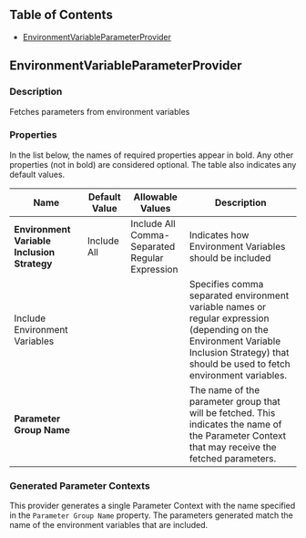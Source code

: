 <!--
Licensed to the Apache Software Foundation (ASF) under one or more
contributor license agreements.  See the NOTICE file distributed with
this work for additional information regarding copyright ownership.
The ASF licenses this file to You under the Apache License, Version 2.0
(the "License"); you may not use this file except in compliance with
the License.  You may obtain a copy of the License at
    http://www.apache.org/licenses/LICENSE-2.0
Unless required by applicable law or agreed to in writing, software
distributed under the License is distributed on an "AS IS" BASIS,
WITHOUT WARRANTIES OR CONDITIONS OF ANY KIND, either express or implied.
See the License for the specific language governing permissions and
limitations under the License.
-->
## Table of Contents

- [EnvironmentVariableParameterProvider](#EnvironmentVariableParameterProvider)

## EnvironmentVariableParameterProvider

### Description

Fetches parameters from environment variables

### Properties

In the list below, the names of required properties appear in bold. Any other properties (not in bold) are considered optional. The table also indicates any default values.

| Name                                        | Default Value | Allowable Values                                       | Description                                                                                                                                                                               |
|---------------------------------------------|---------------|--------------------------------------------------------|-------------------------------------------------------------------------------------------------------------------------------------------------------------------------------------------|
| **Environment Variable Inclusion Strategy** | Include All   | Include All<br/>Comma-Separated<br/>Regular Expression | Indicates how Environment Variables should be included                                                                                                                                    |
| Include Environment Variables               |               |                                                        | Specifies comma separated environment variable names or regular expression (depending on the Environment Variable Inclusion Strategy) that should be used to fetch environment variables. |
| **Parameter Group Name**                    |               |                                                        | The name of the parameter group that will be fetched. This indicates the name of the Parameter Context that may receive the fetched parameters.                                           |

### Generated Parameter Contexts

This provider generates a single Parameter Context with the name specified in the `Parameter Group Name` property. The parameters generated match the name of the environment variables that are included.

